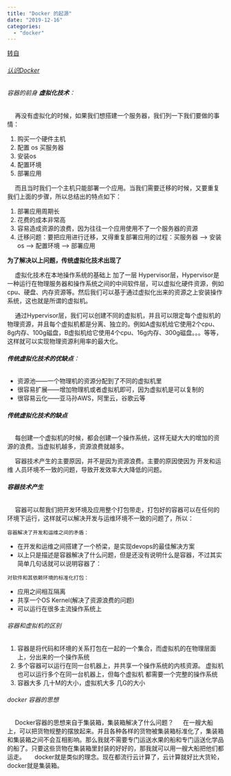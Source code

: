 ```yaml
---
title: "Docker 的起源"
date: "2019-12-16"
categories: 
  - "docker"
---
```


[转自](https://blog.csdn.net/oqqaKun1/article/details/88048857 "转自")

###### [认识Docker](https://www.cnblogs.com/ccbloom/p/10935639.html "认识Docker")

###### 容器的前身 **虚拟化技术**：

   再没有虚拟化的时候，如果我们想搭建一个服务器，我们列一下我们要做的事情：

1. 购买一个硬件主机
2. 配置 os 买服务器
3. 安装os
4. 配置环境
5. 部署应用

   而且当时我们一个主机只能部署一个应用。当我们需要迁移的时候，又要重复我们上面的步骤，所以总结出的特点如下：

1. 部署应用周期长
2. 花费的成本非常高
3. 容易造成资源的浪费，因为往往一个应用使用不了一个服务器的资源
4. 迁移问题：要把应用进行迁移，又得重复部署应用的过程：买服务器 --> 安装os --> 配置环境 --> 部署应用

**为了解决以上问题，传统虚拟化技术出现了**

   虚拟化技术在本地操作系统的基础上 加了一层 Hypervisor层，Hypervisor是一种运行在物理服务器和操作系统之间的中间软件层，可以虚拟化硬件资源，例如cpu、硬盘、内存资源等。然后我们可以基于通过虚拟化出来的资源之上安装操作系统，这也就是所谓的虚拟机。

   通过Hypervisor层，我们可以创建不同的虚拟机，并且可以限定每个虚拟机的物理资源，并且每个虚拟机都是分离、独立的。例如A虚拟机给它使用2个cpu、8g内存、100g磁盘，B虚拟机给它使用4个cpu、16g内存、300g磁盘。。。等等，这样就可以实现物理资源利用率的最大化。

###### **传统虚拟化技术的优缺点**：

- 资源池——一个物理机的资源分配到了不同的虚拟机里
- 很容易扩展——增加物理机或者虚拟机即可，因为虚拟机是可以复制的
- 很容易云化——亚马孙AWS，阿里云，谷歌云等

###### **传统虚拟化技术的缺点**

   每创建一个虚拟机的时候，都会创建一个操作系统，这样无疑大大的增加的资源的浪费。当虚拟机越多，资源浪费就越多。

   容器技术产生的主要原因，并不是因为资源浪费。主要的原因使因为 开发和运维 人员环境不一致的问题，导致开发效率大大降低的问题。

###### **容器技术产生**

   容器可以帮我们把开发环境及应用整个打包带走，打包好的容器可以在任何的环境下运行，这样就可以解决开发与运维环境不一致的问题了，所以：

`容器解决了开发和运维之间的矛盾：`

- 在开发和运维之间搭建了一个桥梁，是实现devops的最佳解决方案
- 以上只是描述是容器解决了什么问题，但是还没有说明什么是容器，不过其实简单几句话就可以说明容器了：

`对软件和其依赖环境的标准化打包：`

- 应用之间相互隔离
- 共享一个OS Kernel(解决了资源浪费的问题)
- 可以运行在很多主流操作系统上

###### 容器和虚拟机的区别

1. 容器是将代码和环境的关系打包在一起的一个集合，而虚拟机的在物理层面上，分出来的一个操作系统
2. 多个容器可以运行在同一台机器上，并共享一个操作系统的内核资源。 虚拟机也可以运行多个在同一台机器上，但每个虚拟机 都需要一个完整的操作系统
3. 容器大多 几十M的大小，虚拟机大多 几G的大小

###### docker 容器的思想

   Docker容器的思想来自于集装箱，集装箱解决了什么问题？    在一艘大船上，可以把货物规整的摆放起来。并且各种各样的货物被集装箱标准化了，集装箱和集装箱之间不会互相影响。那么我就不需要专门运送水果的船和专门运送化学品的船了。只要这些货物在集装箱里封装的好好的，那我就可以用一艘大船把他们都运走。    docker就是类似的理念。现在都流行云计算了，云计算就好比大货轮，docker就是集装箱。
